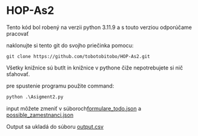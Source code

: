 # HOP-As2
Tento kód bol robený na verzii python 3.11.9 a s touto verziou odporúčame pracovať
 
 naklonujte si tento git do svojho priečinka pomocu:

```
git clone https://github.com/tobotobitobo/HOP-As2.git
```

Všetky knižnice sú butlt in knižnice v pythone čiže nepotrebujete si nič sťahovať.

pre spustenie programu použite command:

```python
python .\Asigment2.py
```

input môžete zmeniť v súboroch[formulare_todo.json](formulare_todo.json) a [possible_zamestnanci.json](possible_zamestnanci.json)


Output sa ukladá do súboru [output.csv](output.csv)

